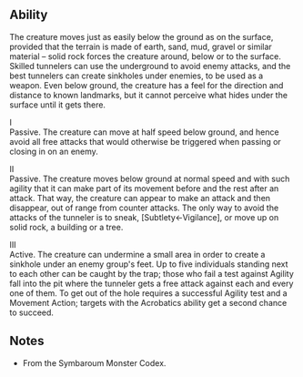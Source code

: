 ## Ability
The creature moves just as easily below the ground as on the surface, provided that the terrain is made of earth, sand, mud, gravel or similar material – solid rock forces the creature around, below or to the surface. Skilled tunnelers can use the underground to avoid enemy attacks, and the best tunnelers can create sinkholes under enemies, to be used as a weapon. Even below ground, the creature has a feel for the direction and distance to known landmarks, but it cannot perceive what hides under the surface until it gets there.

I<br>Passive. The creature can move at half speed below ground, and hence avoid all free attacks that would otherwise be triggered when passing or closing in on an enemy.

II<br>Passive. The creature moves below ground at normal speed and with such agility that it can make part of its movement before and the rest after an attack. That way, the creature can appear to make an attack and then disappear, out of range from counter attacks. The only way to avoid the attacks of the tunneler is to sneak, \[Subtlety←Vigilance\], or move up on solid rock, a building or a tree.

III<br>Active. The creature can undermine a small area in order to create a sinkhole under an enemy group's feet. Up to five individuals standing next to each other can be caught by the trap; those who fail a test against Agility fall into the pit where the tunneler gets a free attack against each and every one of them. To get out of the hole requires a successful Agility test and a Movement Action; targets with the Acrobatics ability get a second chance to succeed.
## Notes
* From the Symbaroum Monster Codex.